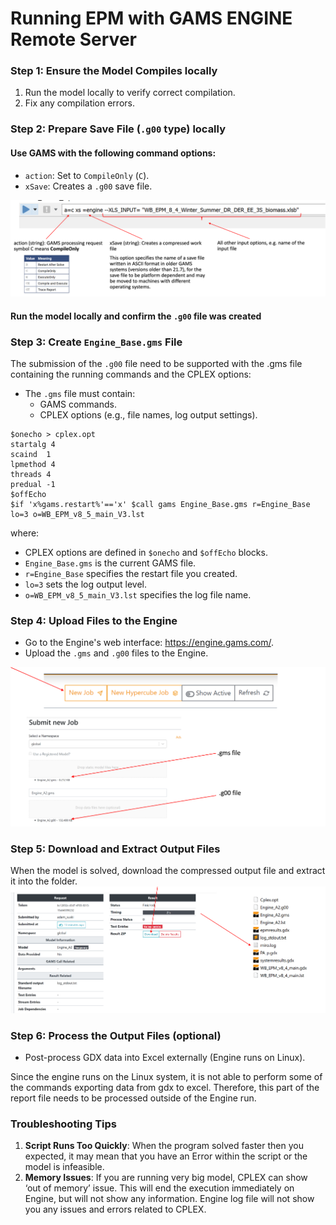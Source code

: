 # Running EPM with GAMS ENGINE Remote Server

### Step 1: Ensure the Model Compiles locally
1. Run the model locally to verify correct compilation.
2. Fix any compilation errors.

### Step 2: Prepare Save File (`.g00` type) **locally**
#### Use GAMS with the following command options:
  - `action`: Set to `CompileOnly` (`C`).
  - `xSave`: Creates a `.g00` save file.

![](images/engine/engine_cmd.png)

#### Run the model **locally** and confirm the `.g00` file was created

### Step 3: Create `Engine_Base.gms` File
The submission of the `.g00` file need to be supported with the .gms file containing the running commands and the CPLEX options: 

- The `.gms` file must contain:
  - GAMS commands.
  - CPLEX options (e.g., file names, log output settings).

```
$onecho > cplex.opt 
startalg 4  
scaind  1  
lpmethod 4  
threads 4 
predual -1  
$offEcho 
$if 'x%gams.restart%'=='x' $call gams Engine_Base.gms r=Engine_Base lo=3 o=WB_EPM_v8_5_main_V3.lst
```

where:
- CPLEX options are defined in `$onecho` and `$offEcho` blocks.
- `Engine_Base.gms` is the current GAMS file.
- `r=Engine_Base` specifies the restart file you created.
- `lo=3` sets the log output level.
- `o=WB_EPM_v8_5_main_V3.lst` specifies the log file name.


### Step 4: Upload Files to the Engine
- Go to the Engine's web interface: https://engine.gams.com/.
- Upload the `.gms` and `.g00` files to the Engine.

![](images/engine/submit_job_engine.png)

### Step 5: Download and Extract Output Files
When the model is solved, download the compressed output file and extract it into the folder.
![](images/engine/download_from_engine.png)

### Step 6: Process the Output Files (optional)
- Post-process GDX data into Excel externally (Engine runs on Linux).

Since the engine runs on the Linux system, it is not able to perform some of the commands exporting data from gdx to excel. Therefore, this part of the report file needs to be processed outside of the Engine run.

### Troubleshooting Tips
1. **Script Runs Too Quickly**: When the program solved faster then you expected, it may mean that you have an Error within the script or the model is infeasible. 
2. **Memory Issues**: If you are running very big model, CPLEX can show ‘out of memory’ issue. This will end the execution immediately on Engine, but will not show any information. Engine log file will not show you any issues and errors related to CPLEX. 

